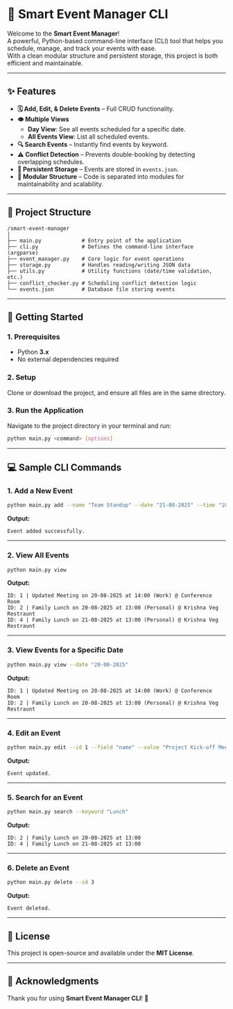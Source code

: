 # 📅 Smart Event Manager CLI

Welcome to the **Smart Event Manager**!  
A powerful, Python-based command-line interface (CLI) tool that helps you schedule, manage, and track your events with ease.  
With a clean modular structure and persistent storage, this project is both efficient and maintainable.  

---

## ✨ Features

- **🗓️ Add, Edit, & Delete Events** – Full CRUD functionality.  
- **👁️ Multiple Views**  
  - **Day View**: See all events scheduled for a specific date.  
  - **All Events View**: List all scheduled events.  
- **🔍 Search Events** – Instantly find events by keyword.  
- **⚠️ Conflict Detection** – Prevents double-booking by detecting overlapping schedules.  
- **💾 Persistent Storage** – Events are stored in `events.json`.  
- **🧩 Modular Structure** – Code is separated into modules for maintainability and scalability.  

---

## 📂 Project Structure

```
/smart-event-manager
│
├── main.py             # Entry point of the application
├── cli.py              # Defines the command-line interface (argparse)
├── event_manager.py    # Core logic for event operations
├── storage.py          # Handles reading/writing JSON data
├── utils.py            # Utility functions (date/time validation, etc.)
├── conflict_checker.py # Scheduling conflict detection logic
└── events.json         # Database file storing events
```

---

## 🚀 Getting Started

### 1. Prerequisites
- Python **3.x**  
- No external dependencies required  

### 2. Setup
Clone or download the project, and ensure all files are in the same directory.  

### 3. Run the Application
Navigate to the project directory in your terminal and run:

```bash
python main.py <command> [options]
```

---

## 💻 Sample CLI Commands

### 1. Add a New Event
```bash
python main.py add --name "Team Standup" --date "21-08-2025" --time "10:00" --type "Work" --location "Online"
```
**Output:**
```
Event added successfully.
```

---

### 2. View All Events
```bash
python main.py view
```
**Output:**
```
ID: 1 | Updated Meeting on 20-08-2025 at 14:00 (Work) @ Conference Room
ID: 2 | Family Lunch on 20-08-2025 at 13:00 (Personal) @ Krishna Veg Restraunt
ID: 4 | Family Lunch on 21-08-2025 at 13:00 (Personal) @ Krishna Veg Restraunt
```

---

### 3. View Events for a Specific Date
```bash
python main.py view --date "20-08-2025"
```
**Output:**
```
ID: 1 | Updated Meeting on 20-08-2025 at 14:00 (Work) @ Conference Room
ID: 2 | Family Lunch on 20-08-2025 at 13:00 (Personal) @ Krishna Veg Restraunt
```

---

### 4. Edit an Event
```bash
python main.py edit --id 1 --field "name" --value "Project Kick-off Meeting"
```
**Output:**
```
Event updated.
```

---

### 5. Search for an Event
```bash
python main.py search --keyword "Lunch"
```
**Output:**
```
ID: 2 | Family Lunch on 20-08-2025 at 13:00
ID: 4 | Family Lunch on 21-08-2025 at 13:00
```

---

### 6. Delete an Event
```bash
python main.py delete --id 3
```
**Output:**
```
Event deleted.
```

---

## 📝 License
This project is open-source and available under the **MIT License**.  

---

## 🙌 Acknowledgments
Thank you for using **Smart Event Manager CLI**! 🎉  
